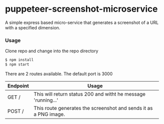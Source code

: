 # puppeteer-screenshot-microservice
A simple express based micro-service that generates a screenshot of a URL with a specified dimension. 

### Usage
Clone repo and change into the repo directory

```sh
$ npm install
$ npm start
```


There are 2 routes available. The default port is 3000

| Endpoint | Usage                                                            |
| -------- | ---------------------------------------------------------------- |
| GET /    | This will return status 200 and witht he message 'running...'    |
| POST /   | This route generates the screenshot and sends it as a PNG image. |

